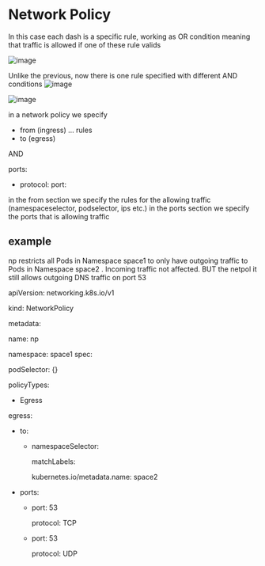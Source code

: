 # Network Policy

In this case each dash is a specific rule, working as OR condition meaning that traffic is allowed if one of these rule valids 

![image](https://user-images.githubusercontent.com/61785341/191751079-ab08925c-cb36-4f88-9169-ae4b715a6114.png)


Unlike the previous, now there is one rule specified with different AND conditions
![image](https://user-images.githubusercontent.com/61785341/191751295-c8dadede-9103-44ef-b86e-900e4b534bab.png)



![image](https://user-images.githubusercontent.com/61785341/191752613-c8ce3264-e3f4-42cb-9caa-9dd11bde23ac.png)

in a network policy we specify

- from (ingress) 
... rules
- to (egress)

AND

ports:
- protocol:
  port:

in the from section we specify the rules for the allowing traffic (namespaceselector, podselector, ips etc.)
in the ports section we specify the ports that is allowing traffic




## example
 np restricts all Pods in Namespace space1 to only have outgoing traffic to Pods in Namespace space2 . Incoming traffic not affected.
BUT the netpol it still allows outgoing DNS traffic on port 53

apiVersion: networking.k8s.io/v1

kind: NetworkPolicy

metadata:

  name: np

  namespace: space1
spec:
  
  podSelector: {}
  
  policyTypes:
  
  - Egress
  
  egress:
  
  - to:
  
    - namespaceSelector:
    
        matchLabels:
      
        kubernetes.io/metadata.name: space2
  
  - ports:
  
    - port: 53
    
      protocol: TCP
     
    - port: 53
    
      protocol: UDP
